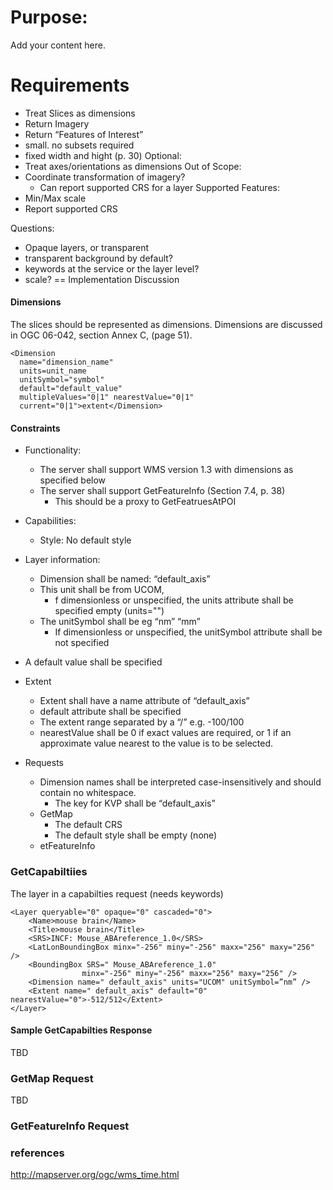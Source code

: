 # Purpose: #

Add your content here.


# Requirements #

  * Treat Slices as dimensions
  * Return Imagery
  * Return “Features of Interest”
  * small. no subsets required
  * fixed width and hight (p. 30)
Optional:
  * Treat axes/orientations as dimensions
Out of Scope:
  * Coordinate transformation of imagery?
    * Can report supported CRS for a layer
Supported Features:
  * Min/Max scale
  * Report supported CRS

Questions:
  * Opaque layers, or transparent
  * transparent background by default?
  * keywords at the service or the layer level?
  * scale?
== Implementation Discussion

#### Dimensions ####
The slices should be represented as dimensions.
Dimensions are discussed in OGC 06-042, section Annex C, (page 51).
```
<Dimension 
  name="dimension_name" 
  units=unit_name 
  unitSymbol="symbol"
  default="default_value" 
  multipleValues="0|1" nearestValue="0|1"
  current="0|1">extent</Dimension>
```

#### Constraints ####

  * Functionality:
    * The server shall support WMS version 1.3 with dimensions as specified below
    * The server shall support GetFeatureInfo (Section 7.4, p. 38)
      * This should be a proxy to GetFeatruesAtPOI
  * Capabilities:
    * Style: No default style
  * Layer information:
    * Dimension shall be named: “default\_axis”
    * This unit shall be from UCOM,
      * f dimensionless or unspecified, the units attribute shall be specified empty (units="")
    * The unitSymbol shall be eg “nm” “mm”
      * If dimensionless or unspecified, the unitSymbol attribute shall be not specified

  * A default value shall be specified
  * Extent
    * Extent shall have a name attribute of “default\_axis”
    * default attribute shall be specified
    * The extent range separated by a “/” e.g. -100/100
    * nearestValue shall be 0 if exact values are required, or 1 if an approximate value nearest to the value is to be selected.

  * Requests
    * Dimension names shall be interpreted case-insensitively and should contain no whitespace.
      * The key for KVP shall be “default\_axis”
    * GetMap
      * The default CRS
      * The default style shall be empty (none)
    * etFeatureInfo

### GetCapabiltiies ###
The layer in a capabilties request
(needs keywords)
```
<Layer queryable="0" opaque="0" cascaded="0">
    <Name>mouse brain</Name>
    <Title>mouse brain</Title>
    <SRS>INCF: Mouse_ABAreference_1.0</SRS>
    <LatLonBoundingBox minx="-256" miny="-256" maxx="256" maxy="256" />
    <BoundingBox SRS=" Mouse_ABAreference_1.0"
                minx="-256" miny="-256" maxx="256" maxy="256" />
    <Dimension name=" default_axis" units="UCOM" unitSymbol=”nm” />
    <Extent name=" default_axis" default="0" nearestValue="0">-512/512</Extent>
</Layer>
```


#### Sample GetCapabilties Response ####

TBD

### GetMap Request ###
TBD

### GetFeatureInfo Request ###

### references ###


http://mapserver.org/ogc/wms_time.html